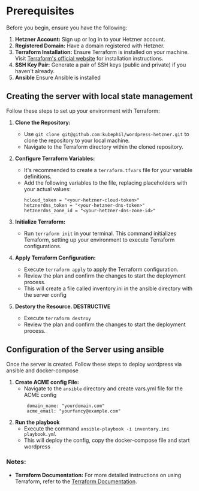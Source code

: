 # Prerequisites

Before you begin, ensure you have the following:

1. **Hetzner Account:** Sign up or log in to your Hetzner account.
2. **Registered Domain:** Have a domain registered with Hetzner.
3. **Terraform Installation:** Ensure Terraform is installed on your machine. Visit [Terraform's official website](https://www.terraform.io/downloads.html) for installation instructions.
4. **SSH Key Pair:** Generate a pair of SSH keys (public and private) if you haven't already.
5. **Ansible** Ensure Ansible is installed

## Creating the server with local state management

Follow these steps to set up your environment with Terraform:

1. **Clone the Repository:**
   - Use `git clone git@github.com:kubephil/wordpress-hetzner.git` to clone the repository to your local machine.
   - Navigate to the Terraform directory within the cloned repository.

2. **Configure Terraform Variables:**
   - It's recommended to create a `terraform.tfvars` file for your variable definitions.
   - Add the following variables to the file, replacing placeholders with your actual values:
     ```
     hcloud_token = "<your-hetzner-cloud-token>"
     hetznerdns_token = "<your-hetzner-dns-token>"
     hetznerdns_zone_id = "<your-hetzner-dns-zone-id>"
     ```

3. **Initialize Terraform:**
   - Run `terraform init` in your terminal. This command initializes Terraform, setting up your environment to execute Terraform configurations.

4. **Apply Terraform Configuration:**
   - Execute `terraform apply` to apply the Terraform configuration.
   - Review the plan and confirm the changes to start the deployment process.
   - This will create a file called inventory.ini in the ansible directory with the server config

5. **Destory the Resource. DESTRUCTIVE**
    - Execute `terraform destroy`
    - Review the plan and confirm the changes to start the deployment process.

## Configuration of the Server using ansible 

Once the server is created. Follow these steps to deploy wordpress via ansible and docker-compose

1. **Create ACME config File:**
   - Navigate to the `ansible` directory and create vars.yml file for the ACME config
     ```
      domain_name: "yourdomain.com"
      acme_email: "yourfancy@example.com"
     ```
2. **Run the playbook**
   - Execute the command `ansible-playbook -i inventory.ini playbook.yml`
   - This will deploy the config, copy the docker-compose file and start wordpress


### Notes:

- **Terraform Documentation:** For more detailed instructions on using Terraform, refer to the [Terraform Documentation](https://www.terraform.io/docs).
